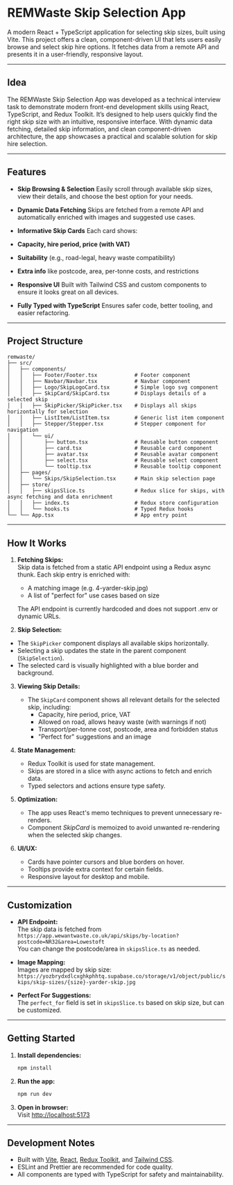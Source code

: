 # REMWaste Skip Selection App

A modern React + TypeScript application for selecting skip sizes, built using Vite. This project offers a clean, component-driven UI that lets users easily browse and select skip hire options. It fetches data from a remote API and presents it in a user-friendly, responsive layout.

---

## Idea

The REMWaste Skip Selection App was developed as a technical interview task to demonstrate modern front-end development skills using React, TypeScript, and Redux Toolkit. It’s designed to help users quickly find the right skip size with an intuitive, responsive interface. With dynamic data fetching, detailed skip information, and clean component-driven architecture, the app showcases a practical and scalable solution for skip hire selection.

---

## Features

 - **Skip Browsing & Selection**
Easily scroll through available skip sizes, view their details, and choose the best option for your needs.

 - **Dynamic Data Fetching**
Skips are fetched from a remote API and automatically enriched with images and suggested use cases.

 - **Informative Skip Cards**
Each card shows:

 - **Capacity, hire period, price (with VAT)**

 - **Suitability** (e.g., road-legal, heavy waste compatibility)

 - **Extra info** like postcode, area, per-tonne costs, and restrictions

 - **Responsive UI**
Built with Tailwind CSS and custom components to ensure it looks great on all devices.

 - **Fully Typed with TypeScript**
Ensures safer code, better tooling, and easier refactoring.

---

## Project Structure

```
remwaste/
├── src/
│   ├── components/
│   │   ├── Footer/Footer.tsx            # Footer component
│   │   ├── Navbar/Navbar.tsx            # Navbar component
│   │   ├── Logo/SkipLogoCard.tsx        # Simple logo svg component
│   │   ├── SkipCard/SkipCard.tsx        # Displays details of a selected skip
│   │   ├── SkipPicker/SkipPicker.tsx    # Displays all skips horizontally for selection
│   │   ├── ListItem/ListItem.tsx        # Generic list item component
│   │   ├── Stepper/Stepper.tsx          # Stepper component for navigation
│   │   └── ui/
│   │       ├── button.tsx               # Reusable button component
│   │       ├── card.tsx                 # Reusable card component
│   │       ├── avatar.tsx               # Reusable avatar component
│   │       ├── select.tsx               # Reusable select component
│   │       └── tooltip.tsx              # Reusable tooltip component
│   ├── pages/
│   │   └── Skips/SkipSelection.tsx      # Main skip selection page
│   ├── store/
│   │   ├── skipsSlice.ts                # Redux slice for skips, with async fetching and data enrichment
│   │   ├── index.ts                     # Redux store configuration
│   │   └── hooks.ts                     # Typed Redux hooks
└── └── App.tsx                          # App entry point
```

---

## How It Works

1. **Fetching Skips:**  
   Skip data is fetched from a static API endpoint using a Redux async thunk. Each skip entry is enriched with:
   - A matching image (e.g. 4-yarder-skip.jpg)
   - A list of "perfect for" use cases based on size

   The API endpoint is currently hardcoded and does not support .env or dynamic URLs.

2. **Skip Selection:**

- The `SkipPicker` component displays all available skips horizontally.
- Selecting a skip updates the state in the parent component (`SkipSelection`).
- The selected card is visually highlighted with a blue border and background.

3. **Viewing Skip Details:**
   - The `SkipCard` component shows all relevant details for the selected skip, including:
     - Capacity, hire period, price, VAT
     - Allowed on road, allows heavy waste (with warnings if not)
     - Transport/per-tonne cost, postcode, area and forbidden status
     - "Perfect for" suggestions and an image

4. **State Management:**
   - Redux Toolkit is used for state management.
   - Skips are stored in a slice with async actions to fetch and enrich data.
   - Typed selectors and actions ensure type safety.

5. **Optimization:**
   - The app uses React's memo techniques to prevent unnecessary re-renders.
   - Component *SkipCard* is memoized to avoid unwanted re-rendering when the selected skip changes.

6. **UI/UX:**
   - Cards have pointer cursors and blue borders on hover.
   - Tooltips provide extra context for certain fields.
   - Responsive layout for desktop and mobile.

---

## Customization

- **API Endpoint:**  
  The skip data is fetched from  
  `https://app.wewantwaste.co.uk/api/skips/by-location?postcode=NR32&area=Lowestoft`  
  You can change the postcode/area in `skipsSlice.ts` as needed.

- **Image Mapping:**  
  Images are mapped by skip size:  
  `https://yozbrydxdlcxghkphhtq.supabase.co/storage/v1/object/public/skips/skip-sizes/{size}-yarder-skip.jpg`

- **Perfect For Suggestions:**  
  The `perfect_for` field is set in `skipsSlice.ts` based on skip size, but can be customized.

---

## Getting Started

1. **Install dependencies:**

   ```sh
   npm install
   ```

2. **Run the app:**

   ```sh
   npm run dev
   ```

3. **Open in browser:**  
   Visit [http://localhost:5173](http://localhost:5173)

---

## Development Notes

- Built with [Vite](https://vitejs.dev/), [React](https://react.dev/), [Redux Toolkit](https://redux-toolkit.js.org/), and [Tailwind CSS](https://tailwindcss.com/).
- ESLint and Prettier are recommended for code quality.
- All components are typed with TypeScript for safety and maintainability.

